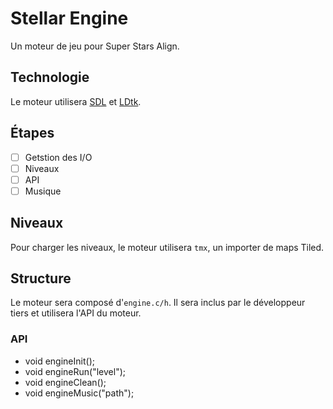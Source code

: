 
# Stellar Engine

Un moteur de jeu pour Super Stars Align.

## Technologie

Le moteur utilisera [SDL](https://libsdl.com) et [LDtk](https://ldtk.io).

## Étapes

- [ ] Getstion des I/O
- [ ] Niveaux
- [ ] API
- [ ] Musique

## Niveaux

Pour charger les niveaux, le moteur utilisera `tmx`, un importer de maps Tiled.

## Structure

Le moteur sera composé d'`engine.c/h`.
Il sera inclus par le développeur tiers et utilisera l'API du moteur.

### API

- void engineInit();
- void engineRun("level");
- void engineClean();
- void engineMusic("path");